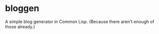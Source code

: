 bloggen
=======

A simple blog generator in Common Lisp. (Because there aren't enough of those already.)
